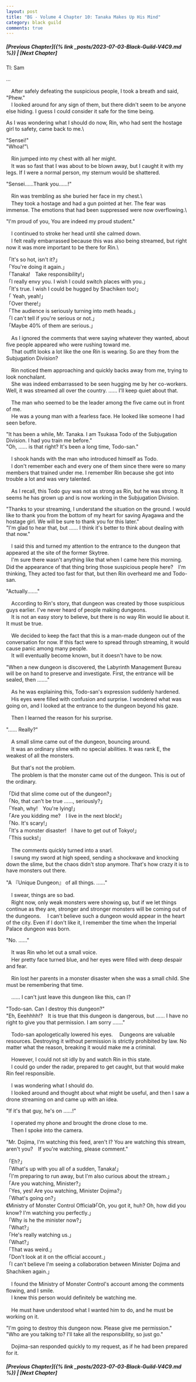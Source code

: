 ```yaml
---
layout: post
title: "BG - Volume 4 Chapter 10: Tanaka Makes Up His Mind"
category: black guild
comments: true
---
```


##### [Previous Chapter]({% link _posts/2023-07-03-Black-Guild-V4C9.md %}) \| [Next Chapter]




Tl: Sam

…


　After safely defeating the suspicious people, I took a breath and said, "Phew."    
　I looked around for any sign of them, but there didn't seem to be anyone else hiding. I guess I could consider it safe for the time being.	 

As I was wondering what I should do now, Rin, who had sent the hostage girl to safety, came back to me.\

<!--more-->
"Sensei!"\
"Whoa!"\

　Rin jumped into my chest with all her might.  	 
　It was so fast that I was about to be blown away, but I caught it with my legs. If I were a normal person, my sternum would be shattered. 	 

"Sensei......Thank you......!"	 

　Rin was trembling as she buried her face in my chest.\	 
　They took a hostage and had a gun pointed at her. The fear was immense. The emotions that had been suppressed were now overflowing.\

"I'm proud of you, You are indeed my proud student."

　I continued to stroke her head until she calmed down.\
　I felt really embarrassed because this was also being streamed, but right now it was more important to be there for Rin.\

「It's so hot, isn't it?」\
「You're doing it again.」\
「Tanaka!　Take responsibility!」\
「I really envy you. I wish I could switch places with you.」\
「It's true. I wish I could be hugged by Shachiken too!」\
「 Yeah, yeah!」\
「Over there!」\
「The audience is seriously turning into meth heads.」\
「I can't tell if you're serious or not.」\
「Maybe 40% of them are serious.」

　As I ignored the comments that were saying whatever they wanted, about five people appeared who were rushing toward me.   	 
　That outfit looks a lot like the one Rin is wearing. So are they from the Subjugation Division?  	 

　Rin noticed them approaching and quickly backs away from me, trying to look nonchalant.	 
　She was indeed embarrassed to be seen hugging me by her co-workers. Well, it was streamed all over the country. ...... I'll keep quiet about that. 	 

　The man who seemed to be the leader among the five came out in front of me. 	 
　He was a young man with a fearless face. He looked like someone I had seen before.	 

"It has been a while, Mr. Tanaka. I am Tsukasa Todo of the Subjugation Division. I had you train me before."   	 
"Oh, ...... is that right? It's been a long time, Todo-san."    

　I shook hands with the man who introduced himself as Todo.	 
　I don't remember each and every one of them since there were so many members that trained under me. I remember Rin because she got into trouble a lot and was very talented.	 

　As I recall, this Todo guy was not as strong as Rin, but he was strong. It seems he has grown up and is now working in the Subjugation Division.	 

"Thanks to your streaming, I understand the situation on the ground. I would like to thank you from the bottom of my heart for saving Ayagawa and the hostage girl. We will be sure to thank you for this later."	 
"I'm glad to hear that, but ...... I think it's better to think about dealing with that  now."	 

　I said this and turned my attention to the entrance to the dungeon that appeared at the site of the former Skytree. 	 
　I'm sure there wasn't anything like that when I came here this morning. Did the appearance of that thing bring those suspicious people here?　I'm thinking, They acted too fast for that, but then Rin overheard me and Todo-san.	 

"Actually......." 	 

　According to Rin's story, that dungeon was created by those suspicious guys earlier. I've never heard of people making dungeons.    
　It is not an easy story to believe, but there is no way Rin would lie about it. It must be true.  	 

　We decided to keep the fact that this is a man-made dungeon out of the conversation for now. If this fact were to spread through streaming, it would cause panic among many people. 	 
　It will eventually become known, but it doesn't have to be now.   	 

"When a new dungeon is discovered, the Labyrinth Management Bureau will be on hand to preserve and investigate. First, the entrance will be sealed, then ......." 	 

　As he was explaining this, Todo-san's expression suddenly hardened. 	 
　His eyes were filled with confusion and surprise. I wondered what was going on, and I looked at the entrance to the dungeon beyond his gaze. 	 

　Then I learned the reason for his surprise. 	 

"...... Really?" 	 

　A small slime came out of the dungeon, bouncing around.	 
　It was an ordinary slime with no special abilities. It was rank E, the weakest of all the monsters.    

　But that's not the problem.	 
　The problem is that the monster came out of the dungeon. This is out of the ordinary.	 

「Did that slime come out of the dungeon?」	 
「No, that can't be true ......, seriously?」	 
「Yeah, why!　You're lying!」	 
「Are you kidding me?　I live in the next block!」	 
「No. It's scary!」	 
「It's a monster disaster!　I have to get out of Tokyo!」 	 
「This sucks!」 	 

　The comments quickly turned into a snarl.   
　I swung my sword at high speed, sending a shockwave and knocking down the slime, but the chaos didn't stop anymore. That's how crazy it is to have monsters out there. 	 

"A 『Unique Dungeon』 of all things. ......"

　I swear, things are so bad.    
　Right now, only weak monsters were showing up, but if we let things continue as they are, stronger and stronger monsters will be coming out of the dungeons.
　I can't believe such a dungeon would appear in the heart of the city. Even if I don't like it, I remember the time when the Imperial Palace dungeon was born.	 

"No. ......"	 

　It was Rin who let out a small voice.  	 
　Her pretty face turned blue, and her eyes were filled with deep despair and fear.	 

　Rin lost her parents in a monster disaster when she was a small child. She must be remembering that time.	 

　...... I can't just leave this dungeon like this, can I?

"Todo-san. Can I destroy this dungeon?"	 
"Eh, Eeehhhh!?　It is true that this dungeon is dangerous, but ...... I have no right to give you that permission. I am sorry ......."	 

　Todo-san apologetically lowered his eyes.
　Dungeons are valuable resources. Destroying it without permission is strictly prohibited by law. No matter what the reason, breaking it would make me a criminal.	 

　However, I could not sit idly by and watch Rin in this state.    
　I could go under the radar, prepared to get caught, but that would make Rin feel responsible.	 

　I was wondering what I should do.	 
　I looked around and thought about what might be useful, and then I saw a drone streaming on and came up with an idea.	 

"If it's that guy, he's on ......!"    

　I operated my phone and brought the drone close to me. 	 
　Then I spoke into the camera.  	 

"Mr. Dojima, I'm watching this feed, aren't I? You are watching this stream, aren't you?　If you're watching, please comment."	 

「Eh?」   
「What's up with you all of a sudden, Tanaka!」 	 
「I'm preparing to run away, but I'm also curious about the stream.」 	 
「Are you watching, Minister?」	 
「Yes, yes! Are you watching, Minister Dojima?」	 
「What's going on?」	 
《Ministry of Monster Control Official》「Oh, you got it, huh? Oh, how did you know? I'm watching you perfectly.」	 
「Why is he the minister now?」	 
「What?」	 
「He's really watching us.」 	 
「What?」  	 
「That was weird.」	 
「Don't look at it on the official account.」 	 
「I can't believe I'm seeing a collaboration between Minister Dojima and Shachiken again.」  	 

　I found the Ministry of Monster Control's account among the comments flowing, and I smile.	 
　I knew this person would definitely be watching me.    

　He must have understood what I wanted him to do, and he must be working on it.	 

"I'm going to destroy this dungeon now. Please give me permission."    
"Who are you talking to? I'll take all the responsibility, so just go."	 

　Dojima-san responded quickly to my request, as if he had been prepared for it.	 






##### [Previous Chapter]({% link _posts/2023-07-03-Black-Guild-V4C9.md %}) \| [Next Chapter]